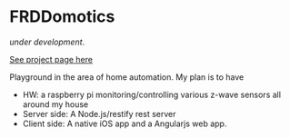 # FRDDomotics 

_under development_.

[See project page here](http://sebastienwindal.github.io/FRDDomotics/)

Playground in the area of home automation. My plan is to have

* HW: a raspberry pi monitoring/controlling various z-wave sensors all around my house
* Server side: A Node.js/restify rest server
* Client side: A native iOS app and a Angularjs web app.

